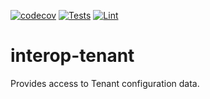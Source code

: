 [![codecov](https://codecov.io/gh/projectronin/interop-ehr/branch/master/graph/badge.svg?token=USQx2w2D36&flag=tenant)](https://app.codecov.io/gh/projectronin/interop-ehr/branch/master)
[![Tests](https://github.com/projectronin/interop-ehr/actions/workflows/tenant_test.yml/badge.svg)](https://github.com/projectronin/interop-ehr/actions/workflows/tenant_test.yml)
[![Lint](https://github.com/projectronin/interop-ehr/actions/workflows/lint.yml/badge.svg)](https://github.com/projectronin/interop-ehr/actions/workflows/lint.yml)

# interop-tenant

Provides access to Tenant configuration data.
